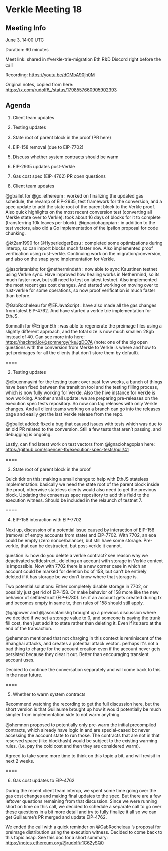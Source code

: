 # Verkle Meeting 18

## Meeting Info
June 3, 14:00 UTC

Duration: 60 minutes

Meet link: shared in #verkle-trie-migration Eth R&D Discord right before the call

Recording: https://youtu.be/dCMbA90jh0M

Original notes, copied from here: https://x.com/rudolf6_/status/1798557660905902393

## Agenda

1. Client team updates
2. Testing updates
3. State root of parent block in the proof (PR here)
4. EIP-158 removal (due to EIP-7702)
5. Discuss whether system contracts should be warm
6. EIP-2935 updates post-Verkle
7. Gas cost spec (EIP-4762) PR open questions

1. Client team updates

@gballet
 for 
@go_ethereum
: worked on finalizing the updated gas schedule, the revamp of EIP-2935, test framework for the conversion, and a spec update to add the state root of the parent block to the Verkle proof. Also quick highlights on the most recent conversion test (converting all Merkle state over to Verkle): took about 16 days of blocks for it to complete (transferring 10k leaves per block). 
@ignaciohagopian
: in addition to the test vectors, also did a Go implementation of the Ipsilon proposal for code chunking.

@kt2am1990
 for 
@HyperledgerBesu
: completed some optimizations during interop, so can import blocks much faster now. Also implemented proof verification using rust-verkle. Continuing work on the migration/conversion, and also on the snap sync implementation for Verkle.

@jasoriatanishq
 for 
@nethermindeth
: now able to sync Kaustinen testnet using Verkle sync. Have improved how healing works in Nethermind, so its much faster now, but still need to test on latest testnet. Also implemented the most recent gas cost changes. And started working on moving over to rust-verkle for some operations, so now proof verification is much faster than before.

@GabRocheleau
 for 
@EFJavaScript
: have also made all the gas changes from latest EIP-4762. And have started a verkle trie implementation for EthJS.

Somnath for 
@ErigonEth
: was able to regenerate the preimage files using a slightly different approach, and the total size is now much smaller: 28gb instead of 40. Can see more info here: https://hackmd.io/@somnergy/rkeJgDO7A  (note: one of the big open questions with the conversion from Merkle to Verkle is where and how to get preimages for all the clients that don’t store them by default).

====

2. Testing updates

@elbuenmayini
 for the testing team: over past few weeks, a bunch of things have been fixed between the transition tool and the testing filling process, which is now fully working for Verkle. Also the hive instance for Verkle is now working. Another small update: we are preparing pre-releases on the execution spec tests repository. So now can tag releases with only Verkle changes. And all client teams working on a branch can go into the releases page and easily get the last Verkle release from the repo.

@gballet
 added: fixed a bug that caused issues with tests which was due to an old PR related to the conversion. Still a few tests that aren’t passing, and debugging is ongoing.

Lastly, can find latest work on test vectors from 
@ignaciohagopian
 here: https://github.com/spencer-tb/execution-spec-tests/pull/41

====

3. State root of parent block in the proof

Quick tldr on this: making a small change to help with EthJS stateless implementation: basically we need the state root of the parent block inside the proof, otherwise stateless clients would also need to get the previous block. Updating the consensus spec repository to add this field to the execution witness. Should be included in the relaunch of testnet 7.

====

4. EIP-158 interaction with EIP-7702

Next up, discussion of a potential issue caused by interaction of EIP-158 (removal of empty accounts from state) and EIP-7702. With 7702, an eoa could be empty (zero nonce/balance), but still have some storage. Pre-verkle, that can be destructed, but post-verkle it cannot.

question is: how do you delete a verkle contract? see reason why we deactivated selfdestruct.. deleting an account with storage in Verkle context is impossible. Now with 7702 there is a new corner case in which an account could be marked for deletion bc of 158, but can’t be entirely deleted if it has storage bc we don’t know where that storage is.

Two potential solutions: Either completely disable storage in 7702, or possibly just get rid of EIP-158. Or make behavior of 158 more like the new behavior of selfdestruct (EIP-6780). I.e. if an account gets created during tx and becomes empty in same tx, then rules of 158 should still apply.

@gajpower
 and 
@jasoriatanishq
 brought up a previous discussion where we decided if we set a storage value to 0, and someone is paying the trunk fill cost, then just add it to state rather than deleting it. Even if its zero at the end of the transaction.

@shemnon
 mentioned that not charging in this context is reminiscent of the Shanghai attacks, and creates a potential attack vector.. perhaps it's not a bad thing to charge for the account creation even if the account never gets persisted because they clear it out. Better than encouraging transient account uses.

Decided to continue the conversation separately and will come back to this in the near future.

====

5. Whether to warm system contracts

Recommend watching the recording to get the full discussion here, but the short version is that Guillaume brought up how it would potentially be much simpler from implementation side to not warm anything.

@shemnon
 proposed to potentially only pre-warm the initial precompiled contracts, which already have logic in and are special-cased bc never accessing the account state to run those. The contracts that are not in that reserved space (like blockhash) would be subject to the existing warming rules. (i.e. pay the cold cost and then they are considered warm).

Agreed to take some more time to think on this topic a bit, and will revisit in next 2 weeks.

====

6. Gas cost updates to EIP-4762

During the recent client team interop, we spent some time going over the gas cost changes and making final updates to the spec. But there are a few leftover questions remaining from that discussion. Since we were running short on time on this call, we decided to schedule a separate call to go over these questions in a bit more detail and try to fully finalize it all so we can get Guillaume’s PR merged and update EIP-4762.

We ended the call with a quick reminder on 
@GabRocheleau
’s proposal for preimage distribution using the execution witness. Decided to come back to this topic asap. See this doc for a short summary: https://notes.ethereum.org/@rudolf/r1C62ySQ0
